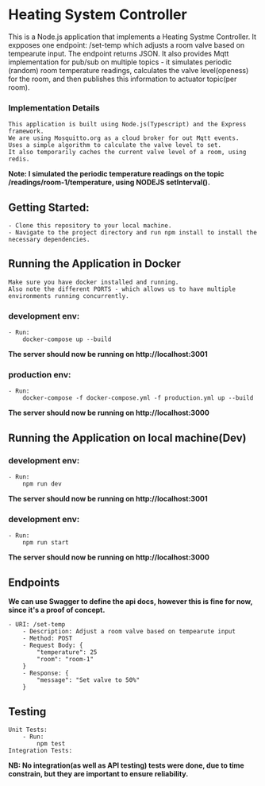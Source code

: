 # Heating System Controller

This is a Node.js application that implements a Heating Systme Controller. 
It expposes one endpoint: /set-temp which adjusts a room valve based on tempearute input. The endpoint returns JSON.
It also provides Mqtt implementation for pub/sub on multiple topics - it simulates periodic (random) room temperature readings, calculates the valve level(openess) for the room, and then publishes this information to actuator topic(per room).

### Implementation Details

    This application is built using Node.js(Typescript) and the Express framework.
    We are using Mosquitto.org as a cloud broker for out Mqtt events.
    Uses a simple algorithm to calculate the valve level to set.
    It also temporarily caches the current valve level of a room, using redis.

**Note: I simulated the periodic temperature readings on the topic /readings/room-1/temperature, using NODEJS setInterval().**


## Getting Started:

    - Clone this repository to your local machine.
    - Navigate to the project directory and run npm install to install the necessary dependencies.


## Running the Application in Docker

    Make sure you have docker installed and running.
    Also note the different PORTS - which allows us to have multiple environments running concurrently.

### development env:

    - Run:
        docker-compose up --build

**The server should now be running on http://localhost:3001**

### production env:

    - Run:
        docker-compose -f docker-compose.yml -f production.yml up --build

**The server should now be running on http://localhost:3000**

<!-- ------------------------------------------------------------------------- -->

## Running the Application on local machine(Dev)

### development env:

    - Run:
        npm run dev

**The server should now be running on http://localhost:3001**

### development env:

    - Run:
        npm run start

**The server should now be running on http://localhost:3000**


## Endpoints

**We can use Swagger to define the api docs, however this is fine for now, since it's a proof of concept.**

    - URI: /set-temp
        - Description: Adjust a room valve based on tempearute input
        - Method: POST
        - Request Body: {
            "temperature": 25
            "room": "room-1"
        }
        - Response: {
            "message": "Set valve to 50%"
        }


## Testing

    Unit Tests: 
        - Run:
            npm test
    Integration Tests:
**NB: No integration(as well as API testing) tests were done, due to time constrain, but they are important to ensure reliability.**